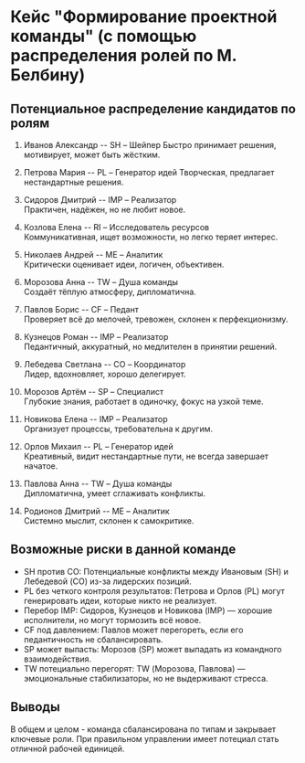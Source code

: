 # Кейс "Формирование проектной команды" (с помощью распределения ролей по М. Белбину)

## Потенциальное распределение кандидатов по ролям

1. Иванов Александр -- SH – Шейпер
   Быстро принимает решения, мотивирует, может быть жёстким.

2. Петрова Мария --  PL – Генератор идей
   Творческая, предлагает нестандартные решения.

3. Сидоров Дмитрий -- IMP – Реализатор  
   Практичен, надёжен, но не любит новое.

4. Козлова Елена -- RI – Исследователь ресурсов  
   Коммуникативная, ищет возможности, но легко теряет интерес.

5. Николаев Андрей -- ME – Аналитик  
   Критически оценивает идеи, логичен, объективен.

6. Морозова Анна -- TW – Душа команды  
   Создаёт тёплую атмосферу, дипломатична.

7. Павлов Борис -- CF – Педант  
   Проверяет всё до мелочей, тревожен, склонен к перфекционизму.

8. Кузнецов Роман -- IMP – Реализатор  
   Педантичный, аккуратный, но медлителен в принятии решений.

9. Лебедева Светлана -- CO – Координатор  
   Лидер, вдохновляет, хорошо делегирует.

10. Морозов Артём -- SP – Специалист  
    Глубокие знания, работает в одиночку, фокус на узкой теме.

11. Новикова Елена -- IMP – Реализатор  
    Организует процессы, требовательна к другим.

12. Орлов Михаил -- PL – Генератор идей  
    Креативный, видит нестандартные пути, не всегда завершает начатое.

13. Павлова Анна -- TW – Душа команды  
    Дипломатична, умеет сглаживать конфликты.

14. Родионов Дмитрий -- ME – Аналитик  
    Системно мыслит, склонен к самокритике.

## Возможные риски в данной команде

- SH против CO: Потенциальные конфликты между Ивановым (SH) и Лебедевой (CO) из-за лидерских позиций.  
- PL без четкого контроля результатов: Петрова и Орлов (PL) могут генерировать идеи, которые никто не реализует.  
- Перебор IMP: Сидоров, Кузнецов и Новикова (IMP) — хорошие исполнители, но могут тормозить всё новое.  
- CF под давлением: Павлов может перегореть, если его педантичность не сбалансировать.  
- SP может выпасть: Морозов (SP) может выпадать из командного взаимодействия.  
- TW потециально перегорят: TW (Морозова, Павлова) — эмоциональные стабилизаторы, но не выдерживают стресса.

## Выводы
В общем и целом - команда сбалансирована по типам и закрывает ключевые роли.
При правильном управлении имеет потециал стать отличной рабочей единицей.
